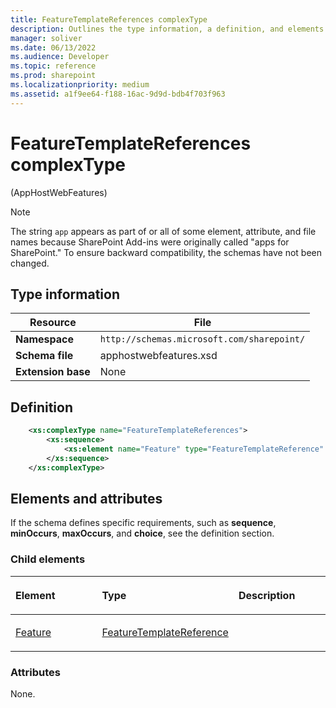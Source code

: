 ```yaml
---
title: FeatureTemplateReferences complexType
description: Outlines the type information, a definition, and elements and attributes for the FeatureTemplateReferences complexType in Sharepoint.
manager: soliver
ms.date: 06/13/2022
ms.audience: Developer
ms.topic: reference
ms.prod: sharepoint
ms.localizationpriority: medium
ms.assetid: a1f9ee64-f188-16ac-9d9d-bdb4f703f963
---
```


# FeatureTemplateReferences complexType 

(AppHostWebFeatures)

> [!NOTE] 
> The string `app` appears as part of or all of some element, attribute, and file names because SharePoint Add-ins were originally called "apps for SharePoint." To ensure backward compatibility, the schemas have not been changed.

## Type information

| Resource  | File  |
|---|---|
| **Namespace** | `http://schemas.microsoft.com/sharepoint/` |
| **Schema file** | apphostwebfeatures.xsd |
| **Extension base** | None |

## Definition

```XML
    <xs:complexType name="FeatureTemplateReferences">
        <xs:sequence>
            <xs:element name="Feature" type="FeatureTemplateReference" minOccurs="0" maxOccurs="unbounded"></xs:element>
        </xs:sequence>
    </xs:complexType>
```

## Elements and attributes

If the schema defines specific requirements, such as **sequence**, **minOccurs**, **maxOccurs**, and **choice**, see the definition section.

### Child elements

<table>
<colgroup>
<col width="33%" />
<col width="33%" />
<col width="33%" />
</colgroup>
<thead>
<tr class="header">
<th align="left"><p>Element</p></th>
<th align="left"><p>Type</p></th>
<th align="left"><p>Description</p></th>
</tr>
</thead>
<tbody>
<tr class="odd">
<td align="left"><p><a href="feature-element-featuretemplatereferences-complextypeapphostwebfeatures.md">Feature</a></p></td>
<td align="left"><p><a href="featuretemplatereference-complextype-apphostwebfeatures.md">FeatureTemplateReference</a></p></td>
<td align="left"><p></p></td>
</tr>
</tbody>
</table>

### Attributes

None.

<br/>

<br/>







